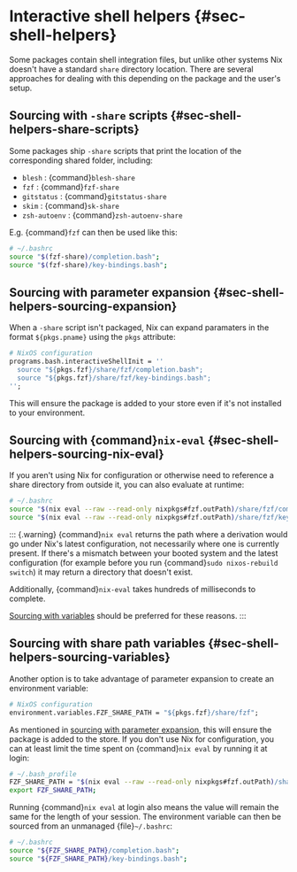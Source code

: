 # Interactive shell helpers {#sec-shell-helpers}

Some packages contain shell integration files, but unlike other systems Nix doesn't have a standard `share` directory location.
There are several approaches for dealing with this depending on the package and the user's setup.

## Sourcing with `-share` scripts {#sec-shell-helpers-share-scripts}

Some packages ship `-share` scripts that print the location of the corresponding shared folder, including:

- `blesh` : {command}`blesh-share`
- `fzf` : {command}`fzf-share`
- `gitstatus` : {command}`gitstatus-share`
- `skim` : {command}`sk-share`
- `zsh-autoenv` : {command}`zsh-autoenv-share`

E.g. {command}`fzf` can then be used like this:

```bash
# ~/.bashrc
source "$(fzf-share)/completion.bash";
source "$(fzf-share)/key-bindings.bash";
```

## Sourcing with parameter expansion {#sec-shell-helpers-sourcing-expansion}

When a `-share` script isn't packaged, Nix can expand paramaters in the format `${pkgs.pname}` using the `pkgs` attribute:

```nix
# NixOS configuration
programs.bash.interactiveShellInit = ''
  source "${pkgs.fzf}/share/fzf/completion.bash";
  source "${pkgs.fzf}/share/fzf/key-bindings.bash";
'';
```

This will ensure the package is added to your store even if it's not installed to your environment.

## Sourcing with {command}`nix-eval` {#sec-shell-helpers-sourcing-nix-eval}

If you aren't using Nix for configuration or otherwise need to reference a share directory from outside it, you can also evaluate at runtime:

```bash
# ~/.bashrc
source "$(nix eval --raw --read-only nixpkgs#fzf.outPath)/share/fzf/completion.bash";
source "$(nix eval --raw --read-only nixpkgs#fzf.outPath)/share/fzf/key-bindings.bash";
```

::: {.warning}
{command}`nix eval` returns the path where a derivation would go under Nix's latest configuration, not necessarily where one is currently present.
If there's a mismatch between your booted system and the latest configuration (for example before you run {command}`sudo nixos-rebuild switch`) it may return a directory that doesn't exist.

Additionally, {command}`nix-eval` takes hundreds of milliseconds to complete.

[Sourcing with variables](#sec-shell-helpers-sourcing-variables) should be preferred for these reasons.
:::

## Sourcing with share path variables {#sec-shell-helpers-sourcing-variables}

Another option is to take advantage of parameter expansion to create an environment variable:

```nix
# NixOS configuration
environment.variables.FZF_SHARE_PATH = "${pkgs.fzf}/share/fzf";
```

As mentioned in [sourcing with parameter expansion](#sec-shell-helpers-sourcing-expansion), this will ensure the package is added to the store.
If you don't use Nix for configuration, you can at least limit the time spent on {command}`nix eval` by running it at login:

```bash
# ~/.bash_profile
FZF_SHARE_PATH = "$(nix eval --raw --read-only nixpkgs#fzf.outPath)/share/fzf";
export FZF_SHARE_PATH;
```

Running {command}`nix eval` at login also means the value will remain the same for the length of your session.
The environment variable can then be sourced from an unmanaged {file}`~/.bashrc`:

```bash
# ~/.bashrc
source "${FZF_SHARE_PATH}/completion.bash";
source "${FZF_SHARE_PATH}/key-bindings.bash";
```
